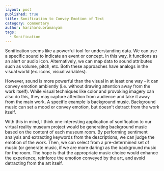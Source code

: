 ```yaml
---
layout: post
published: true
title: Sonification to Convey Emotion of Text
category: commentary
author: hariharsubramanyam
tags: 
  - Sonification
---
```


Sonification seems like a powerful tool for understanding data. We can use a specific sound to indicate an event or concept. In this way, it functions as an alert or audio icon. Alternatively, we can map data to sound attributes such as volume, pitch, etc. Both these approaches have analogs in the visual world (ex. icons, visual variables). 

However, sound is more powerful than the visual in at least one way - it can convey emotion ambiently (i.e. without drawing attention away from the work itself). While visual techniques like color and provoking imagery can also do this, they may capture attention from audience and take it away from the main work. A specific example is background music. Background music can set a mood or convey emotion, but doesn't detract from the work itself.

With this in mind, I think one interesting application of sonification to our virtual reality museum project would be generating background music based on the content of each museum room. By performing sentiment analysis and extracting keywords from the descriptions, we can judge the emotion of the work. Then, we can select from a pre-determined set of music (or generate music, if we are more daring) as the background music for the room. The hope is that the appropriate music choice would enhance the experience, reinforce the emotion conveyed by the art, and avoid detracting from the art itself.